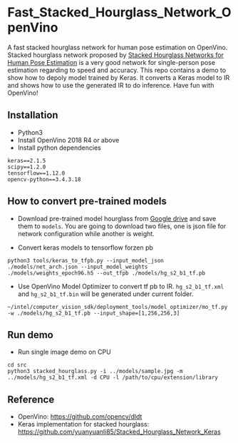 # Fast_Stacked_Hourglass_Network_OpenVino
A fast stacked hourglass network for human pose estimation on OpenVino. Stacked hourglass network proposed by  [Stacked Hourglass Networks for Human Pose Estimation](https://arxiv.org/abs/1603.06937) is a very good network for single-person pose estimation regarding to speed and accuracy.
This repo contains a demo to show how to depoly model trained by Keras. It converts a Keras model to IR and shows how to use the generated IR to do inference.
Have fun with OpenVino!

## Installation
- Python3
- Install OpenVino 2018 R4 or above
- Install python dependencies
```
keras==2.1.5
scipy==1.2.0
tensorflow==1.12.0
opencv-python==3.4.3.18
```

## How to convert pre-trained models
- Download pre-trained model hourglass from [Google drive](https://drive.google.com/drive/folders/12ioJONmse658qc9fgMpzSy2D_JCdkFVg?usp=sharing) and save them to `models`. You are going to download two files, one is json file for network configuration while another is weight.

- Convert keras models to tensorflow forzen pb
```
python3 tools/keras_to_tfpb.py --input_model_json ./models/net_arch.json --input_model_weights
./models/weights_epoch96.h5 --out_tfpb ./models/hg_s2_b1_tf.pb
```
- Use OpenVino Model Optimizer to convert tf pb to IR. `hg_s2_b1_tf.xml` and `hg_s2_b1_tf.bin` will be generated under current folder.
```
~/intel/computer_vision_sdk/deployment_tools/model_optimizer/mo_tf.py -w ./models/hg_s2_b1_tf.pb --input_shape=[1,256,256,3]
```

## Run demo
- Run single image demo on CPU
```
cd src
python3 stacked_hourglass.py -i ../models/sample.jpg -m ../models/hg_s2_b1_tf.xml -d CPU -l /path/to/cpu/extension/library
```

## Reference 
- OpenVino: https://github.com/opencv/dldt 
- Keras implementation for stacked hourglass: https://github.com/yuanyuanli85/Stacked_Hourglass_Network_Keras  
